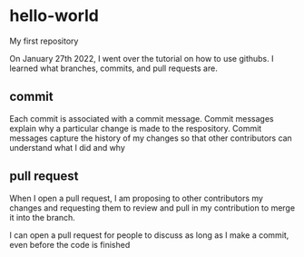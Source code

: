# hello-world
My first repository

On January 27th 2022, I went over the tutorial on how to use githubs. I learned what branches, commits, and pull requests are. 

## commit 

Each commit is associated with a commit message. Commit messages explain why a particular change is made to the respository. Commit messages capture the history of my changes so that other contributors can understand what I did and why

## pull request

When I open a pull request, I am proposing to other contributors my changes and requesting them to review and pull in my contribution to merge it into the branch.

I can open a pull request for people to discuss as long as I make a commit, even before the code is finished
